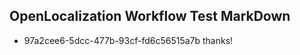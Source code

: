 ## OpenLocalization Workflow Test MarkDown

* 97a2cee6-5dcc-477b-93cf-fd6c56515a7b 
thanks!



<!--HONumber=Jan16_HO3-->
